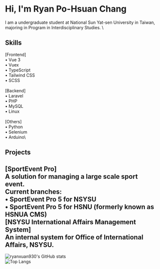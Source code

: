 # Hi, I'm Ryan Po-Hsuan Chang

I am a undergraduate student at National Sun Yat-sen University in Taiwan, majoring in Program in Interdisciplinary Studies.
\
## Skills
[Frontend]\
• Vue 3\
• Vuex\
• TypeScript\
• Tailwind CSS\
• SCSS\
\
[Backend]\
• Laravel\
• PHP\
• MySQL\
• Linux\
\
[Others]\
• Python\
• Selenium\
• Arduino\

## Projects
[SportEvent Pro]
\
A solution for managing a large scale sport event.\
Current branches:\
• SportEvent Pro 5 for NSYSU\
• SportEvent Pro 5 for HSNU (formerly known as HSNUA CMS)
\
[NSYSU International Affairs Management System]
\
An internal system for Office of International Affairs, NSYSU.
---
![ryanxuan930's GitHub stats](https://github-readme-stats.vercel.app/api?username=ryanxuan930&show_icons=true&count_private=true&cache_seconds=1800) \
![Top Langs](https://github-readme-stats.vercel.app/api/top-langs/?username=ryanxuan930&layout=compact&cache_seconds=1800)
